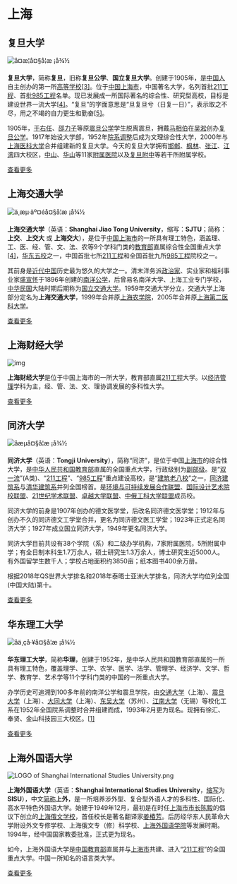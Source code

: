 # 上海 

## 复旦大学
![å¤æ¦å¤§å­¦æ ¡å¾½](https://upload.wikimedia.org/wikipedia/zh/thumb/3/32/Fudan_University_Emblem.svg/200px-Fudan_University_Emblem.svg.png)

**复旦大学**，简称**复旦**，旧称**复旦公学**、**国立复旦大学**。创建于1905年，是[中国人](https://zh.wikipedia.org/wiki/%E4%B8%AD%E5%9B%BD%E4%BA%BA)自主创办的第一所[高等学校](https://zh.wikipedia.org/wiki/%E9%AB%98%E7%AD%89%E5%AD%A6%E6%A0%A1)[[3\]](https://zh.wikipedia.org/wiki/%E5%A4%8D%E6%97%A6%E5%A4%A7%E5%AD%A6#cite_note-3)。位于[中国](https://zh.wikipedia.org/wiki/%E4%B8%AD%E5%9B%BD)[上海市](https://zh.wikipedia.org/wiki/%E4%B8%8A%E6%B5%B7%E5%B8%82)，中国著名大学，名列首批[211工程](https://zh.wikipedia.org/wiki/211%E5%B7%A5%E7%A8%8B)、首批[985工程](https://zh.wikipedia.org/wiki/985%E5%B7%A5%E7%A8%8B)名单。现已发展成一所国际著名的综合性、研究型高校，目标是建设世界一流大学[[4\]](https://zh.wikipedia.org/wiki/%E5%A4%8D%E6%97%A6%E5%A4%A7%E5%AD%A6#cite_note-4)。“复旦”的字面意思是“旦复旦兮（日复一日）”，表示取之不尽，用之不竭的自力更生和勤奋[[5\]](https://zh.wikipedia.org/wiki/%E5%A4%8D%E6%97%A6%E5%A4%A7%E5%AD%A6#cite_note-5)。

1905年，[于右任](https://zh.wikipedia.org/wiki/%E4%BA%8E%E5%8F%B3%E4%BB%BB)、[邵力子](https://zh.wikipedia.org/wiki/%E9%82%B5%E5%8A%9B%E5%AD%90)等原[震旦公学](https://zh.wikipedia.org/wiki/%E9%9C%87%E6%97%A6%E5%85%AC%E5%AD%B8)学生脱离震旦，拥戴[马相伯](https://zh.wikipedia.org/wiki/%E9%A9%AC%E7%9B%B8%E4%BC%AF)在[吴淞](https://zh.wikipedia.org/wiki/%E5%90%B3%E6%B7%9E)创办[复旦公学](https://zh.wikipedia.org/wiki/%E5%A4%8D%E6%97%A6%E5%85%AC%E5%AD%A6)。1917年始设大学部，1952年[院系调整](https://zh.wikipedia.org/wiki/%E9%99%A2%E7%B3%BB%E8%B0%83%E6%95%B4)后成为文理综合性大学，2000年与[上海医科大学](https://zh.wikipedia.org/wiki/%E4%B8%8A%E6%B5%B7%E5%8C%BB%E7%A7%91%E5%A4%A7%E5%AD%A6)合并组建新的复旦大学。今天的复旦大学拥有[邯郸](https://zh.wikipedia.org/wiki/%E5%A4%8D%E6%97%A6%E5%A4%A7%E5%AD%A6%E9%82%AF%E9%83%B8%E6%A0%A1%E5%8C%BA)、[枫林](https://zh.wikipedia.org/wiki/%E5%A4%8D%E6%97%A6%E5%A4%A7%E5%AD%A6%E6%9E%AB%E6%9E%97%E6%A0%A1%E5%8C%BA)、[张江](https://zh.wikipedia.org/wiki/%E5%A4%8D%E6%97%A6%E5%A4%A7%E5%AD%A6%E5%BC%A0%E6%B1%9F%E6%A0%A1%E5%8C%BA)、[江湾](https://zh.wikipedia.org/wiki/%E5%A4%8D%E6%97%A6%E5%A4%A7%E5%AD%A6%E6%B1%9F%E6%B9%BE%E6%A0%A1%E5%8C%BA)四大校区，[中山](https://zh.wikipedia.org/wiki/%E5%A4%8D%E6%97%A6%E5%A4%A7%E5%AD%A6%E9%99%84%E5%B1%9E%E4%B8%AD%E5%B1%B1%E5%8C%BB%E9%99%A2)、[华山](https://zh.wikipedia.org/wiki/%E5%A4%8D%E6%97%A6%E5%A4%A7%E5%AD%A6%E9%99%84%E5%B1%9E%E5%8D%8E%E5%B1%B1%E5%8C%BB%E9%99%A2)等11家[附属医院](https://zh.wikipedia.org/wiki/Category:%E5%A4%8D%E6%97%A6%E5%A4%A7%E5%AD%A6%E9%99%84%E5%B1%9E%E5%8C%BB%E9%99%A2)以及[复旦附中](https://zh.wikipedia.org/wiki/%E5%A4%8D%E6%97%A6%E9%99%84%E4%B8%AD)等若干所附属学校。

[查看更多](../fudan/)

## 上海交通大学
![ä¸æµ·äº¤éå¤§å­¦æ ¡å¾½](https://upload.wikimedia.org/wikipedia/zh/thumb/d/d5/SJTU_emblem.svg/250px-SJTU_emblem.svg.png)

**上海交通大学**（英语：**Shanghai Jiao Tong University**，缩写：**SJTU**；简称：**上交**、**上交大** 或 **上海交大**），是位于[中国](https://zh.wikipedia.org/wiki/%E4%B8%AD%E8%8F%AF%E4%BA%BA%E6%B0%91%E5%85%B1%E5%92%8C%E5%9C%8B)[上海市](https://zh.wikipedia.org/wiki/%E4%B8%8A%E6%B5%B7%E5%B8%82)的一所具有理工特色，涵盖理、工、医、经、管、文、法、农等9个学科门类的[教育部](https://zh.wikipedia.org/wiki/%E4%B8%AD%E5%8D%8E%E4%BA%BA%E6%B0%91%E5%85%B1%E5%92%8C%E5%9B%BD%E6%95%99%E8%82%B2%E9%83%A8)直属综合性全国重点大学[[4\]](https://zh.wikipedia.org/wiki/%E4%B8%8A%E6%B5%B7%E4%BA%A4%E9%80%9A%E5%A4%A7%E5%AD%A6#cite_note-4)，[华东五校](https://zh.wikipedia.org/w/index.php?title=%E5%8D%8E%E4%B8%9C%E4%BA%94%E6%A0%A1&action=edit&redlink=1)之一，中国首批七所[211工程](https://zh.wikipedia.org/wiki/211%E5%B7%A5%E7%A8%8B)和全国首批九所[985工程](https://zh.wikipedia.org/wiki/985%E5%B7%A5%E7%A8%8B)院校之一。

其前身是[近代中国](https://zh.wikipedia.org/wiki/%E8%BF%91%E4%BB%A3%E4%B8%AD%E5%9C%8B)历史最为悠久的大学之一。清末洋务派[政治家](https://zh.wikipedia.org/wiki/%E6%94%BF%E6%B2%BB%E5%AE%B6)、实业家和福利事业家[盛宣怀](https://zh.wikipedia.org/wiki/%E7%9B%9B%E5%AE%A3%E6%80%80)于1896年创建的[南洋公学](https://zh.wikipedia.org/wiki/%E5%8D%97%E6%B4%8B%E5%85%AC%E5%AD%A6)，后曾易名南洋大学、上海工业专门学校，[中华民国](https://zh.wikipedia.org/wiki/%E4%B8%AD%E5%8D%8E%E6%B0%91%E5%9B%BD)大陆时期后期称为[国立交通大学](https://zh.wikipedia.org/wiki/%E4%BA%A4%E9%80%9A%E5%A4%A7%E5%AD%A6)。1959年交通大学分立，交通大学上海部分定名为**上海交通大学**，1999年合并原[上海农学院](https://zh.wikipedia.org/wiki/%E4%B8%8A%E6%B5%B7%E5%86%9C%E5%AD%A6%E9%99%A2)，2005年合并原[上海第二医科大学](https://zh.wikipedia.org/wiki/%E4%B8%8A%E6%B5%B7%E7%AC%AC%E4%BA%8C%E5%8C%BB%E7%A7%91%E5%A4%A7%E5%AD%A6)。

[查看更多](../sjtu/)

## 上海财经大学
![img](https://upload.wikimedia.org/wikipedia/zh/2/21/Shanghai_University_of_Finance_and_Economics.jpg)

**上海财经大学**是位于中国上海市的一所大学，教育部直属[211工程](https://zh.wikipedia.org/wiki/211%E5%B7%A5%E7%A8%8B)大学。以[经济](https://zh.wikipedia.org/wiki/%E7%BB%8F%E6%B5%8E)[管理](https://zh.wikipedia.org/wiki/%E7%AE%A1%E7%90%86)学科为主，经、管、法、文、理协调发展的多科性大学。

[查看更多](../shufe/)

## 同济大学
![åæµå¤§å­¦æ ¡å¾½](https://upload.wikimedia.org/wikipedia/zh/thumb/f/f8/Tongji_University_Emblem.svg/220px-Tongji_University_Emblem.svg.png)

**同济大学**（英语：**Tongji University**），简称“同济”，是位于中国[上海市](https://zh.wikipedia.org/wiki/%E4%B8%8A%E6%B5%B7%E5%B8%82)的综合性大学，是[中华人民共和国教育部](https://zh.wikipedia.org/wiki/%E4%B8%AD%E5%8D%8E%E4%BA%BA%E6%B0%91%E5%85%B1%E5%92%8C%E5%9B%BD%E6%95%99%E8%82%B2%E9%83%A8)直属的全国重点大学，行政级别为[副部级](https://zh.wikipedia.org/wiki/%E5%89%AF%E9%83%A8%E7%BA%A7)。是“[双一流](https://zh.wikipedia.org/wiki/%E4%B8%96%E7%95%8C%E4%B8%80%E6%B5%81%E5%A4%A7%E5%AD%A6%E5%92%8C%E4%B8%80%E6%B5%81%E5%AD%A6%E7%A7%91%E5%BB%BA%E8%AE%BE)”(A类)、“[211工程](https://zh.wikipedia.org/wiki/211%E5%B7%A5%E7%A8%8B)”、“[985工程](https://zh.wikipedia.org/wiki/985%E5%B7%A5%E7%A8%8B)”重点建设高校，是“[建筑老八校](https://zh.wikipedia.org/wiki/%E5%BB%BA%E7%AD%91%E8%80%81%E5%85%AB%E6%A0%A1)”之一，[同济建筑系](https://zh.wikipedia.org/w/index.php?title=%E5%90%8C%E6%B5%8E%E5%BB%BA%E7%AD%91%E7%B3%BB&action=edit&redlink=1)与[清华建筑系](https://zh.wikipedia.org/w/index.php?title=%E6%B8%85%E5%8D%8E%E5%BB%BA%E7%AD%91%E7%B3%BB&action=edit&redlink=1)并列全国榜首。是[环境与可持续发展合作联盟](https://zh.wikipedia.org/w/index.php?title=%E7%8E%AF%E5%A2%83%E4%B8%8E%E5%8F%AF%E6%8C%81%E7%BB%AD%E5%8F%91%E5%B1%95%E5%90%88%E4%BD%9C%E8%81%94%E7%9B%9F&action=edit&redlink=1)、[国际设计艺术院校联盟](https://zh.wikipedia.org/w/index.php?title=%E5%9B%BD%E9%99%85%E8%AE%BE%E8%AE%A1%E8%89%BA%E6%9C%AF%E9%99%A2%E6%A0%A1%E8%81%94%E7%9B%9F&action=edit&redlink=1)、[21世纪学术联盟](https://zh.wikipedia.org/w/index.php?title=21%E4%B8%96%E7%BA%AA%E5%AD%A6%E6%9C%AF%E8%81%94%E7%9B%9F&action=edit&redlink=1)、[卓越大学联盟](https://zh.wikipedia.org/wiki/%E5%8D%93%E8%B6%8A%E5%A4%A7%E5%AD%A6%E8%81%94%E7%9B%9F)、[中俄工科大学联盟](https://zh.wikipedia.org/w/index.php?title=%E4%B8%AD%E4%BF%84%E5%B7%A5%E7%A7%91%E5%A4%A7%E5%AD%A6%E8%81%94%E7%9B%9F&action=edit&redlink=1)成员校。

同济大学的前身是1907年创办的德文医学堂，后改名同济德文医学堂；1912年与创办不久的同济德文工学堂合并，更名为同济德文医工学堂；1923年正式定名同济大学；1927年成立国立同济大学，1949年更名同济大学。

同济大学目前共设有38个学院（系）和二级办学机构，7家附属医院，5所附属中学；有全日制本科生1.7万余人，硕士研究生1.3万余人，博士研究生近5000人。有外国留学生数千人；学校占地面积约3850亩；纸本图书400余万册。

根据2018年QS世界大学排名和2018年泰晤士亚洲大学排名，同济大学均位列全国(中国大陆)第十。

[查看更多](../tongji/)

## 华东理工大学
![åä¸çå·¥å¤§å­¦æ ¡å¾½](https://upload.wikimedia.org/wikipedia/zh/thumb/0/04/Ecust-new-logo.png/200px-Ecust-new-logo.png)

**华东理工大学**，简称**华理**，创建于1952年，是中华人民共和国教育部直属的一所具有理工特色，覆盖理学、工学、农学、医学、法学、管理学、经济学、文学、哲学、教育学、艺术学等11个学科门类的中国的一所重点大学。

办学历史可追溯到100多年前的南洋公学和震旦学院，由[交通大学](https://zh.wikipedia.org/wiki/%E4%BA%A4%E9%80%9A%E5%A4%A7%E5%AD%A6)（上海）、[震旦大学](https://zh.wikipedia.org/wiki/%E9%9C%87%E6%97%A6%E5%A4%A7%E5%AD%A6)（上海）、[大同大学](https://zh.wikipedia.org/wiki/%E5%A4%A7%E5%90%8C%E5%A4%A7%E5%AD%A6_(%E4%B8%8A%E6%B5%B7))（上海）、[东吴大学](https://zh.wikipedia.org/wiki/%E4%B8%9C%E5%90%B4%E5%A4%A7%E5%AD%A6_(%E8%8B%8F%E5%B7%9E))（苏州）、[江南大学](https://zh.wikipedia.org/wiki/%E6%B1%9F%E5%8D%97%E5%A4%A7%E5%AD%A6)（无锡）等校化工系在1952年全国院系调整时合并组建而成，1993年2月更为现名。现拥有徐汇、奉贤、金山科技园三大校区。[[1\]](https://zh.wikipedia.org/wiki/%E5%8D%8E%E4%B8%9C%E7%90%86%E5%B7%A5%E5%A4%A7%E5%AD%A6#cite_note-:0-1)

[查看更多](../ecust/)

## 上海外国语大学
![LOGO of Shanghai International Studies University.png](https://upload.wikimedia.org/wikipedia/zh/thumb/5/57/LOGO_of_Shanghai_International_Studies_University.png/220px-LOGO_of_Shanghai_International_Studies_University.png)

**上海外国语大学**（英语：**Shanghai International Studies University**，[缩写](https://zh.wikipedia.org/wiki/%E7%BC%A9%E5%86%99)为**SISU**），中文[简称](https://zh.wikipedia.org/wiki/%E7%AE%80%E7%A7%B0)**上外**，是一所培养涉外型、复合型外语人才的多科性、国际化、高水平特色外国语大学。始建于1949年12月，最初是在时任[上海市市长](https://zh.wikipedia.org/wiki/%E4%B8%8A%E6%B5%B7%E5%B8%82%E5%B8%82%E9%95%BF)[陈毅](https://zh.wikipedia.org/wiki/%E9%99%88%E6%AF%85)的倡议下创立的[上海俄文学校](https://zh.wikipedia.org/wiki/%E4%B8%8A%E6%B5%B7%E4%BF%84%E6%96%87%E5%AD%A6%E6%A0%A1)，首任校长是著名翻译家[姜椿芳](https://zh.wikipedia.org/wiki/%E5%A7%9C%E6%A4%BF%E8%8A%B3)。后历经华东人民革命大学附设外文专修学校、上海俄文专（修）科学校、[上海外国语学院](https://zh.wikipedia.org/wiki/%E4%B8%8A%E6%B5%B7%E5%A4%96%E5%9B%BD%E8%AF%AD%E5%AD%A6%E9%99%A2)等发展时期。1994年，经中国国家教委批准，正式更为现名。

如今，上海外国语大学是[中国教育部](https://zh.wikipedia.org/wiki/%E4%B8%AD%E5%8D%8E%E4%BA%BA%E6%B0%91%E5%85%B1%E5%92%8C%E5%9B%BD%E6%95%99%E8%82%B2%E9%83%A8)直属并与[上海市](https://zh.wikipedia.org/wiki/%E4%B8%8A%E6%B5%B7%E5%B8%82)共建、进入“[211工程](https://zh.wikipedia.org/wiki/211%E5%B7%A5%E7%A8%8B)”的全国重点大学。中国一所知名的语言类大学。

[查看更多](../shisu/)